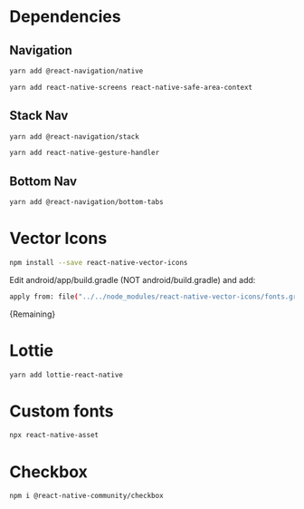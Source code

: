 # Dependencies

## Navigation

```bash
yarn add @react-navigation/native
```

```bash
yarn add react-native-screens react-native-safe-area-context
```

## Stack Nav

```bash
yarn add @react-navigation/stack
```

```bash
yarn add react-native-gesture-handler
```

## Bottom Nav

```bash
yarn add @react-navigation/bottom-tabs
```

# Vector Icons

```bash
npm install --save react-native-vector-icons
```

Edit android/app/build.gradle (NOT android/build.gradle) and add:

```bash
apply from: file("../../node_modules/react-native-vector-icons/fonts.gradle")
```

{Remaining}

# Lottie

```bash
yarn add lottie-react-native
```

# Custom fonts

```bash
npx react-native-asset
```

# Checkbox

```bash
npm i @react-native-community/checkbox
```
